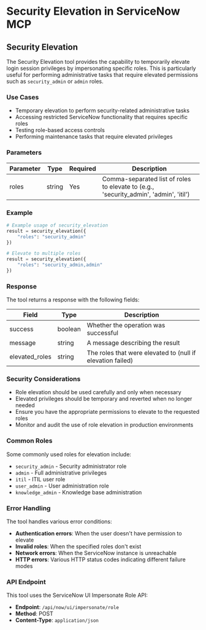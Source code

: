 # Security Elevation in ServiceNow MCP

## Security Elevation

The Security Elevation tool provides the capability to temporarily elevate login session privileges by impersonating specific roles. This is particularly useful for performing administrative tasks that require elevated permissions such as `security_admin` or `admin` roles.

### Use Cases

- Temporary elevation to perform security-related administrative tasks
- Accessing restricted ServiceNow functionality that requires specific roles
- Testing role-based access controls
- Performing maintenance tasks that require elevated privileges

### Parameters

| Parameter | Type | Required | Description |
|-----------|------|----------|-------------|
| roles | string | Yes | Comma-separated list of roles to elevate to (e.g., 'security_admin', 'admin', 'itil') |

### Example

```python
# Example usage of security_elevation
result = security_elevation({
    "roles": "security_admin"
})

# Elevate to multiple roles
result = security_elevation({
    "roles": "security_admin,admin"
})
```

### Response

The tool returns a response with the following fields:

| Field | Type | Description |
|-------|------|-------------|
| success | boolean | Whether the operation was successful |
| message | string | A message describing the result |
| elevated_roles | string | The roles that were elevated to (null if elevation failed) |

### Security Considerations

- Role elevation should be used carefully and only when necessary
- Elevated privileges should be temporary and reverted when no longer needed
- Ensure you have the appropriate permissions to elevate to the requested roles
- Monitor and audit the use of role elevation in production environments

### Common Roles

Some commonly used roles for elevation include:

- `security_admin` - Security administrator role
- `admin` - Full administrative privileges
- `itil` - ITIL user role
- `user_admin` - User administration role
- `knowledge_admin` - Knowledge base administration

### Error Handling

The tool handles various error conditions:

- **Authentication errors**: When the user doesn't have permission to elevate
- **Invalid roles**: When the specified roles don't exist
- **Network errors**: When the ServiceNow instance is unreachable
- **HTTP errors**: Various HTTP status codes indicating different failure modes

### API Endpoint

This tool uses the ServiceNow UI Impersonate Role API:
- **Endpoint**: `/api/now/ui/impersonate/role`
- **Method**: POST
- **Content-Type**: `application/json`
